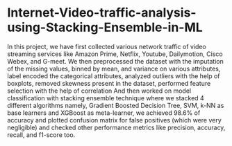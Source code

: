 # Internet-Video-traffic-analysis-using-Stacking-Ensemble-in-ML
In this project, we have first collected various network traffic of video streaming services like Amazon Prime, Netflix, Youtube, Dailymotion,  Cisco Webex, and G-meet. We then preprocessed the dataset with the imputation of the missing values, binned by mean, and variance on various attributes, label encoded the categorical attributes, analyzed outliers with the help of boxplots, removed skewness present in the dataset, performed feature selection with the help of correlation
And then worked on model classification with stacking ensemble technique where we stacked 4 different algorithms namely, Gradient Boosted Decision Tree, SVM, k-NN as base learners and XGBoost as meta-learner, we achieved 98.6% of accuracy and plotted confusion matrix for false positives (which were very negligible) and checked other performance metrics like precision, accuracy, recall, and f1-score too.
